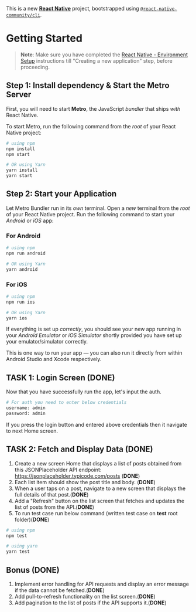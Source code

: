 This is a new [**React Native**](https://reactnative.dev) project, bootstrapped using [`@react-native-community/cli`](https://github.com/react-native-community/cli).

# Getting Started

>**Note**: Make sure you have completed the [React Native - Environment Setup](https://reactnative.dev/docs/environment-setup) instructions till "Creating a new application" step, before proceeding.

## Step 1: Install dependency & Start the Metro Server

First, you will need to start **Metro**, the JavaScript _bundler_ that ships _with_ React Native.

To start Metro, run the following command from the _root_ of your React Native project:

```bash
# using npm
npm install
npm start

# OR using Yarn
yarn install
yarn start
```

## Step 2: Start your Application

Let Metro Bundler run in its _own_ terminal. Open a _new_ terminal from the _root_ of your React Native project. Run the following command to start your _Android_ or _iOS_ app:

### For Android

```bash
# using npm
npm run android

# OR using Yarn
yarn android
```

### For iOS

```bash
# using npm
npm run ios

# OR using Yarn
yarn ios
```

If everything is set up _correctly_, you should see your new app running in your _Android Emulator_ or _iOS Simulator_ shortly provided you have set up your emulator/simulator correctly.

This is one way to run your app — you can also run it directly from within Android Studio and Xcode respectively.

## TASK 1: Login Screen (**DONE**)

Now that you have successfully run the app, let's input the auth.

```bash
# For auth you need to enter below credentials
username: admin
password: admin
```

If you press the login button and entered above credentials then it navigate to next Home screen.

## TASK 2: Fetch and Display Data (**DONE**)
1. Create a new screen Home that displays a list of posts obtained from this JSONPlaceholder API endpoint: https://jsonplaceholder.typicode.com/posts  (**DONE**)
2. Each list item should show the post title and body. (**DONE**)
3. When a user taps on a post, navigate to a new screen that displays the full details of that post.(**DONE**)
4. Add a "Refresh" button on the list screen that fetches and updates the list of posts from the API.(**DONE**)
2. To run test case run below command (written test case on __test__ root folder)(**DONE**)
```bash
# using npm
npm test

# using yarn
yarn test
```

## Bonus (**DONE**)
1. Implement error handling for API requests and display an error message if the data cannot be fetched.(**DONE**)
2. Add pull-to-refresh functionality on the list screen.(**DONE**)
3. Add pagination to the list of posts if the API supports it.(**DONE**)

